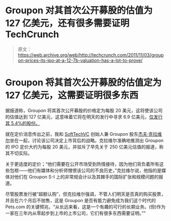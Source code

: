 # Groupon 对其首次公开募股的估值为 127 亿美元，还有很多需要证明 TechCrunch

> 原文：<https://web.archive.org/web/http://techcrunch.com/2011/11/03/groupon-prices-its-ipo-at-a-12-7b-valuation-has-a-lot-to-prove/>

# Groupon 将其首次公开募股的估值定为 127 亿美元，这需要证明很多东西

据报道称，Groupon 将其首次公开募股的价格定为每股 20 美元，这将使该公司的估值达到 127 亿美元，这意味着它将在明天的发行中寻求 6.9 亿美元，[仅发行其 5.4%的股份。](https://web.archive.org/web/20230204200400/http://online.wsj.com/article/SB10001424052970203716204577016001857985424.html?mod=googlenews_wsj)

就在定价消息传出之前，我和 [SoftTechVC](https://web.archive.org/web/20230204200400/http://www.softtechvc.com/) 创始人兼 Groupon 股东[杰夫·克拉维尔](https://web.archive.org/web/20230204200400/http://www.crunchbase.com/person/jeff-clavier)坐在一起，讨论该公司决定上市背后的战略。克拉维尔准确地推测出 Groupon 的 IPO 定价大约为每股 20 美元，并驳斥了早先关于 250 亿美元估值的报道，称其不切实际。

关于更适度的定价；“他们需要在公开市场受到热情接待，因为他们背负着所有这些包袱——他们有媒体和分析师憎恨该公司的不良历史，”克拉维尔说，他指的是媒体对他们在 Groupon S-I 上的非常规会计以及其棘手的国际扩张和规模问题的报道。

尽管股票发行被“超额认购”，但克拉维尔强调，不管人们明天是否真的购买股票，并且在六个月后不抛售，这是 Groupon 是否有能力避免成为我们这个时代的 Pets.com 的关键预兆，“从长远来看，这是一个有趣的可行的长期业务。(但)作为一家在三年内从零起步到上市的上市公司，它们有很多东西需要证明。”"